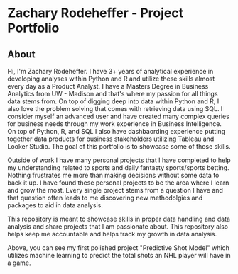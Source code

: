 # Zachary Rodeheffer - Project Portfolio
## About
Hi, I'm Zachary Rodeheffer. I have 3+ years of analytical experience in developing analyses within Python and R and utilize these skills almost every day as a Product Analyst. I have a Masters Degree in Business Analytics from UW - Madison and that's where my passion for all things data stems from. On top of digging deep into data within Python and R, I also love the problem solving that comes with retrieving data using SQL. I consider myself an advanced user and have created many complex queries for business needs through my work experience in Business Intelligence. On top of Python, R, and SQL I also have dashbaording experience putting together data products for business stakeholders utilizing Tableau and Looker Studio. The goal of this portfolio is to showcase some of those skills.

Outside of work I have many personal projects that I have completed to help my understanding related to sports and daily fantasty sports/sports betting. Nothing frustrates me more than making decisions without some data to back it up. I have found these personal projects to be the area where I learn and grow the most. Every single project stems from a question I have and that question often leads to me discovering new methodolgies and packages to aid in data analysis.

This repository is meant to showcase skills in proper data handling and data analysis and share projects that I am passionate about. This repository also helps keep me accountable and helps track my growth in data analysis. 

Above, you can see my first polished project "Predictive Shot Model" which utilizes machine learning to predict the total shots an NHL player will have in a game.
